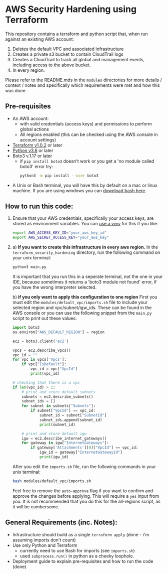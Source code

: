 # AWS Security Hardening using Terraform
This repository contains a terraform and python script that, when run against an existing AWS account:
1. Deletes the default VPC and associated infrastructure
2. Creates a private s3 bucket to contain CloudTrail logs
3. Creates a CloudTrail to track all global and management events, including access to the above bucket. 
4. In every region. 

Please refer to the README.mds in the `modules` directories for more details / context / notes and specifically which requirements were met and how this was done. 

## Pre-requisites
- An AWS account:
    -  with valid credentials (access keys) and permissions to perform global actions
    - All regions enabled (this can be checked using the AWS console in account settings)
- [Terraform v1.0.2](https://www.terraform.io/downloads.html) or later
- [Python v3.6](https://www.python.org/downloads/) or later
- Boto3 v.1.17 or later
    - if `pip install boto3` doesn't work or you get a 'no module called boto3' error try: 
        ```bash
        python3 -m pip install --user boto3
        ```
- A Unix or Bash terminal, you will have this by default on a mac or linux machine. If you are using windows you can [download bash here](https://itsfoss.com/install-bash-on-windows/).


## How to run this code:
1. Ensure that your AWS credentials, specifically your access keys, are stored as environment variables. You can [use a `venv`](https://docs.python.org/3/library/venv.html) for this if you like. 

    ```bash
    export AWS_ACCESS_KEY_ID="your_aws_key_id"
    export AWS_SECRET_ACCESS_KEY="your_aws_key"
    ```
2. a) **If you want to create this infrastructure in every aws region.** In the `terraform_security_hardening` directory, run the following command on your unix terminal:
    ```bash
    python3 main.py
    ```
    It is important that you run this in a seperate terminal, not the one in your IDE, because sometimes it returns a 'boto3 module not found' error, if you have the wrong interpreter selected. 

    b) **if you only want to apply this configuration to one region** First you must edit the `modules/default_vpc/imports.sh` file to include your selected region and vpc/subnet/igw_ids. These can be found in the AWS console or you can use the following snippet from the `main.py` script to print out these values:
    
    ```python
    import boto3
    os.environ["AWS_DEFAULT_REGION"] = region

    ec2 = boto3.client('ec2')

    vpcs = ec2.describe_vpcs()
    vpc_id = ""
    for vpc in vpcs['Vpcs']:
        if vpc["IsDefault"]:
            vpc_id = vpc["VpcId"]
            print(vpc_id)

    # checking that there is a vpc 
    if len(vpc_id) > 1:
        # print and store default subnets
        subnets = ec2.describe_subnets()
        subnet_ids = []    
        for subnet in subnets["Subnets"]:
            if subnet["VpcId"] == vpc_id:
                subnet_id = subnet["SubnetId"]
                subnet_ids.append(subnet_id)
                print(subnet_id)

        # print and store default igw
        igw = ec2.describe_internet_gateways()
        for gateway in igw["InternetGateways"]:
            if gateway['Attachments'][0]["VpcId"] == vpc_id:
                igw_id = gateway["InternetGatewayId"]
                print(igw_id)
    ```
    After you edit the `imports.sh` file, run the following commands in your unix terminal:

    ```bash
    bash modules/default_vpc/imports.sh
    ```

    Feel free to remove the `auto-approve` flag if you want to confirm and approve the changes before applying. This will require a `yes` input from you. It is not recommended that you do this for the all-regions script, as it will be cumbersome. 

## General Requirements (inc. Notes):
- Infrastructure should build as a single `terraform apply` (done - i'm assuming imports don't count)
- Use only Python and Terraform
    - currently need to use Bash for imports (see `imports.sh`)
    - used `subprocess.run()` in python as a cheeky loophole.
- Deployment guide to explain pre-requisites and how to run the code (done)